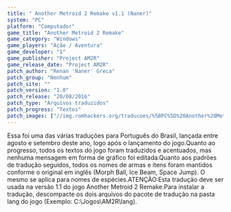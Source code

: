 ```yaml
---
title: " Another Metroid 2 Remake v1.1 (Naner)"
system: "PC"
platform: "Computador"
game_title: "Another Metroid 2 Remake"
game_category: "Windows"
game_players: "Ação / Aventura"
game_developer: "1"
game_publisher: "Project AM2R"
game_release_date: "Project AM2R"
patch_author: "Renan 'Naner' Greca"
patch_group: "Nenhum"
patch_site: ""
patch_version: "1.0"
patch_release: "20/08/2016"
patch_type: "Arquivos traduzidos"
patch_progress: "Textos"
patch_images: ["//img.romhackers.org/traducoes/%5BPC%5D%20Another%20Metroid%202%20Remake%20-%20Naner%20-%201.jpg","//img.romhackers.org/traducoes/%5BPC%5D%20Another%20Metroid%202%20Remake%20-%20Naner%20-%202.jpg","//img.romhackers.org/traducoes/%5BPC%5D%20Another%20Metroid%202%20Remake%20-%20Naner%20-%203.jpg"]
---
```

Essa foi uma das várias traduções para Português do Brasil, lançada entre agosto e setembro deste ano, logo após o lançamento do jogo.Quanto ao progresso, todos os textos do jogo foram traduzidos e acentuados, mas nenhuma mensagem em forma de gráfico foi editada.Quanto aos padrões de tradução seguidos, todos os nomes de armas e itens foram mantidos conforme o original em inglês (Morph Ball, Ice Beam, Space Jump). O mesmo se aplica para nomes de espécies.ATENÇÃO:Esta tradução deve ser usada na versão 1.1 do jogo Another Metroid 2 Remake.Para instalar a tradução, descompacte os dois arquivos do pacote de tradução na pasta lang do jogo (Exemplo: C:\Jogos\AM2R\lang).